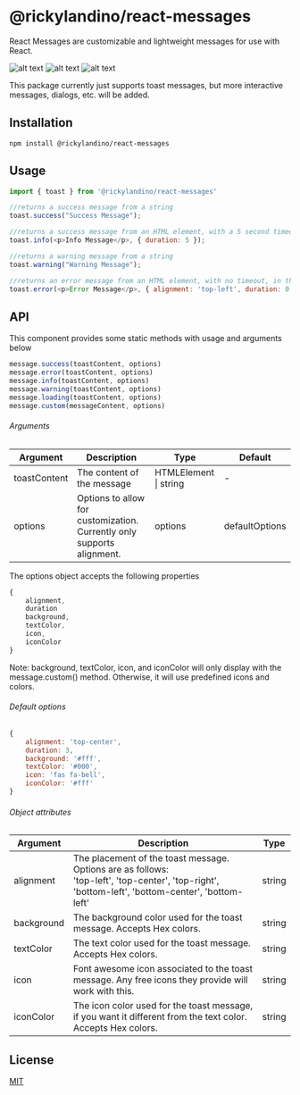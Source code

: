 # @rickylandino/react-messages

React Messages are customizable and lightweight messages for use with React. 

![alt text](https://www.theappmonkey.com/assets/toast_examples.png)
![alt text](https://www.theappmonkey.com/assets/confirm_example_light.png)
![alt text](https://www.theappmonkey.com/assets/confirm_example_dark.png)

This package currently just supports toast messages, but more interactive messages, dialogs, etc. will be added.

## Installation
```npm
npm install @rickylandino/react-messages
```

## Usage

```javascript
import { toast } from '@rickylandino/react-messages'

//returns a success message from a string
toast.success("Success Message");

//returns a success message from an HTML element, with a 5 second timeout
toast.info(<p>Info Message</p>, { duration: 5 });

//returns a warning message from a string
toast.warning("Warning Message");

//returns an error message from an HTML element, with no timeout, in the top left corner of the screen
toast.error(<p>Error Message</p>, { alignment: 'top-left', duration: 0 });

```

## API

This component provides some static methods with usage and arguments below

```javascript
message.success(toastContent, options)
message.error(toastContent, options)
message.info(toastContent, options)
message.warning(toastContent, options)
message.loading(toastContent, options)
message.custom(messageContent, options)
```

###### Arguments

| Argument  | Description | Type | Default |
| ------------- | ----------------------- | ------------- | ----- |
| toastContent  | The content of the message  | HTMLElement \| string | \- |
| options | Options to allow for customization. Currently only supports alignment. | options | defaultOptions |

The options object accepts the following properties
```javascript
{
    alignment,
    duration
    background,
    textColor,
    icon,
    iconColor
}
```
Note: background, textColor, icon, and iconColor will only display with the message.custom() method. Otherwise, it will use predefined icons and colors.

###### Default options
```javascript
{
    alignment: 'top-center',
    duration: 3,
    background: '#fff',
    textColor: '#000',
    icon: 'fas fa-bell',
    iconColor: '#fff'
}
```

###### Object attributes
| Argument  | Description | Type |
| ------------- | ----------------------- | ------------- |
| alignment  | The placement of the toast message. Options are as follows: <br /> 'top-left', 'top-center', 'top-right', 'bottom-left', 'bottom-center', 'bottom-left'  | string |
| background  | The background color used for the toast message. Accepts Hex colors.  | string |
| textColor  | The text color used for the toast message. Accepts Hex colors.  | string |
| icon  | Font awesome icon associated to the toast message. Any free icons they provide will work with this.  | string |
| iconColor  | The icon color used for the toast message, if you want it different from the text color. Accepts Hex colors.  | string |

## License
[MIT](https://choosealicense.com/licenses/mit/)
